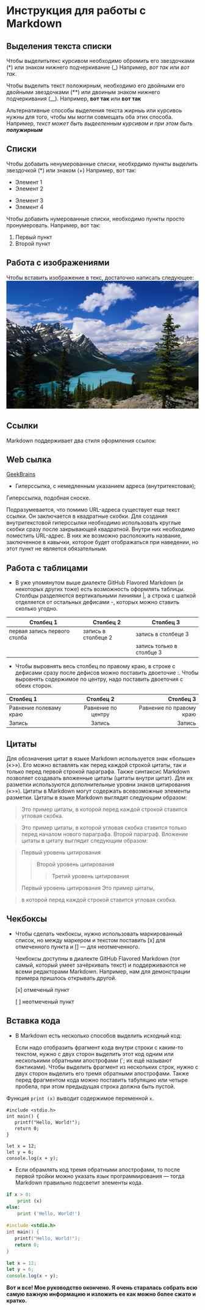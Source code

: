 # Инструкция для работы с Markdown

## Выделения текста списки
Чтобы выделитьтекс курсивом необходимо обромить его звездочками (*) или знаком нижнего подчеркивание (_) Например, *вот так* или _вот так_.

Чтобы выделить текст положирным, необходимо его двойными его двойными звездочками (**) или двоиным знаком нижнего подчеркивания (__). Например, **вот так** или __вот так__ 

 
Альтернативные способы выделения текста жирныь или курсивоь нужны для того, чтобы мы могли совмещать оба этих способа. Например, _текст может быть выдееленным курсивом и при этом быть **полужирным**_
## Списки

Чтобы добавить ненумерованные списки, необхрдимо пункты выделить звездочкой (*) или знаком (+) Например, вот  так:
* Элемент 1 
* Элемент 2
+ Элемент 3
+ Элемент 4

Чтобы добавить нумерованные списки, необходимо пункты просто пронумеровать. Например, вот так: 
1. Первый пункт
2. Второй пункт 


## Работа с изображениями
Чтобы вставить изображение в текс, достаточно написать следующее:
![природа](1667.jpg)

## Ссылки
Markdown поддерживает два стиля оформления ссылок:
 
 ## Web сылка

 [GeekBrains](https://gb.ru/)


+ Гиперссылка, с немедленным указанием адреса (внутритекстовая);

 Гиперссылка, подобная сноске.

Подразумевается, что помимо URL-адреса существует еще текст ссылки. Он заключается в квадратные скобки. Для создания внутритекстовой гиперссылки необходимо использовать круглые скобки сразу после закрывающей квадратной. Внутри них необходимо поместить URL-адрес. В них же возможно расположить название, заключенное в кавычки, которое будет отображаться при наведении, но этот пункт не является обязательным.

## Работа с таблицами 

+ В уже упомянутом выше диалекте GitHub Flavored Markdown (и некоторых других тоже) есть возможность оформлять таблицы. Столбцы разделяются вертикальными линиями |, а строка с шапкой отделяется от остальных дефисами -, которых можно ставить сколько угодно.

|Столбец 1|Столбец 2|Столбец 3|
|-|------|---|
|первая запись первого столба|запись в столбеце 2|запись в столбеце 3|
| | |запись только в столбце 3|


+ Чтобы выровнять весь столбец по правому краю, в строке с дефисами сразу после дефисов можно поставить двоеточие :. Чтобы выровнять содержимое по центру, надо поставить двоеточия с обеих сторон.

|Столбец 1|Столбец 2|Столбец 3|
|:-|:-:|-:|
|Равнение полеваму краю|Равнение по центру|Равнение по правому краю
|Запись|Запись|Запись|

## Цитаты
Для обозначения цитат в языке Markdown используется знак «больше» («>»). Его можно вставлять как перед каждой строкой цитаты, так и только перед первой строкой параграфа. Также синтаксис Markdown позволяет создавать вложенные цитаты (цитаты внутри цитат). Для их разметки используются дополнительные уровни знаков цитирования («>»). Цитаты в Markdown могут содержать всевозможные элементы разметки. Цитаты в языке Markdown выглядят следующим образом:

>Это пример цитаты,
>в которой перед каждой строкой
>ставится угловая скобка.

>Это пример цитаты,
в которой угловая скобка
ставится только перед началом нового параграфа.
>Второй параграф.
Вложение цитаты в цитату выглядит следующим образом:

> Первый уровень цитирования
>> Второй уровень цитирования
>>> Третий уровень цитирования
>
>Первый уровень цитирования
>Это пример цитаты,

>в которой перед каждой строкой
>ставится угловая скобка.

## Чекбоксы 
- Чтобы сделать чекбоксы, нужно использовать маркированный список, но между маркером и текстом поставить [x] для отмеченного пункта и [] — для неотмеченного.

  Чекбоксы доступны в диалекте GitHub Flavored Markdown (тот самый, который умеет зачёркивать текст) и поддерживаются не всеми редакторами Markdown. Например, нам для демонстрации примера пришлось открывать другой.

   [x] отмеченый пункт 
 
   [ ] неотмеченый пункт

## Вставка кода

* В Markdown есть несколько способов  выделить исходный код:

  Если надо отобразить фрагмент кода внутри строки с каким-то текстом, нужно с двух сторон выделить этот код одним или несколькими обратными апострофами (`; их ещё называют бэктиками).
 Чтобы выделить фрагмент из нескольких строк, нужно с двух сторон выделить его тремя обратными апострофами.
 Также перед фрагментом кода можно поставить табуляцию или четыре пробела, при этом предыдущая строка должна быть пустой.

Функция `print (x)` выводит содержимое переменной ```x```.

```
#include <stdio.h>
int main() {
   printf("Hello, World!");
   return 0;
}
```

	let x = 12;
	let y = 6;
	console.log(x + y);


* Если обрамлять код тремя обратными апострофами, то после первой тройки можно указать язык программирования — тогда Markdown правильно подсветит элементы кода.

```python
if x > 0:
	print (x)
else:
	print ('Hello, World!')
```

```c
#include <stdio.h>
int main() {
   printf("Hello, World!");
   return 0;
}
```

```javascript
let x = 12;
let y = 6;
console.log(x + y);
```

**Вот и все! Мое руководство окончено. Я очень старалась собрать всю самую важную информацию и изложить ее как можно более сжато и кратко.**
